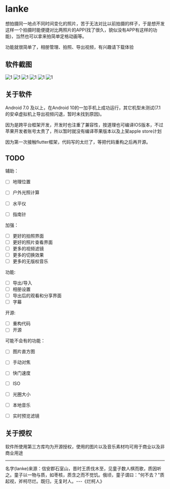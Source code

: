 # lanke

想拍摄同一地点不同时间变化的照片，苦于无法对比以前拍摄的样子，于是想开发这样一个拍摄时能便捷对比两照片的APP(找了很久，貌似没有APP有这样的功能)，当然也可以拿来拍简单定格动画等。

功能就很简单了，相册管理、拍照、导出视频，有兴趣请下载体验

## 软件截图

![1](https://imgur.com/0ZpH9vR.jpg)
![1](https://imgur.com/J0cZdcg.jpg)
![1](https://imgur.com/8EHd5BZ.jpg)
![1](https://imgur.com/G0au73E.jpg)
![1](https://imgur.com/zNd4uNw.jpg)
![1]()

## 关于软件

Android 7.0 及以上，在Android 10的一加手机上成功运行，其它机型未测试(7.1的安卓虚拟机上导出视频闪退，暂时未找到原因)。

因为是跨平台框架开发，开发时也注重了兼容性，按道理也可编译IOS版本，不过苹果开发者账号太贵了，所以暂时就没有编译苹果版本以及上架apple store计划

因为第一次接触flutter框架，代码写的太烂了，等把代码重构之后再开源。


## TODO

辅助：
- [ ] 地理位置
- [ ] 户外光照计算
- [ ] 水平仪
- [ ] 指南针


加强：
- [ ] 更好的拍照界面
- [ ] 更好的照片查看界面
- [ ] 更多的视频滤镜
- [ ] 更多的切换效果
- [ ] 更多的无版权音乐

功能:
- [ ] 导出/导入
- [ ] 相册设置
- [ ] 导出后的观看和分享界面
- [ ] 字幕

开源: 
- [ ] 重构代码
- [ ] 开源

可能不会有的功能：

- [ ] 图片直方图
- [ ] 手动对焦
- [ ] 快门速度
- [ ] ISO
- [ ] 光圈大小
- [ ] 本地音乐
- [ ] 实时预览滤镜


## 关于授权

软件所使用第三方库均为开源授权，使用的图片以及音乐素材均可用于商业以及非商业用途

---

名字(lanke)来源：信安郡石室山，晋时王质伐木至，见童子数人棋而歌，质因听之。童子以一物与质，如枣核，质含之而不觉饥。俄顷，童子谓曰："何不去？"质起视，斧柯尽烂。既归，无复时人。---《烂柯人》